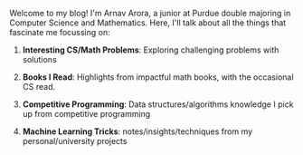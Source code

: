 Welcome to my blog! I'm Arnav Arora, a junior at Purdue double majoring in Computer Science and Mathematics. Here, I'll talk about all the things that fascinate me focussing on:

1. **Interesting CS/Math Problems**: Exploring challenging problems with solutions

2. **Books I Read**: Highlights from impactful math books, with the occasional CS read.

3. **Competitive Programming**: Data structures/algorithms knowledge I pick up from competitive programming

4. **Machine Learning Tricks**: notes/insights/techniques from my personal/university projects